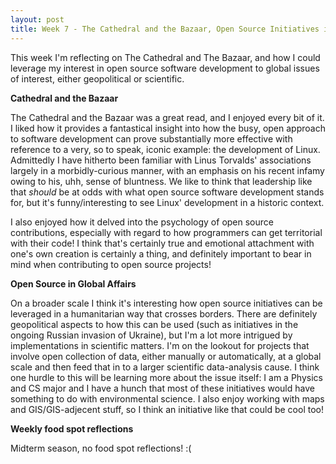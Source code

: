 ```yaml
---
layout: post
title: Week 7 - The Cathedral and the Bazaar, Open Source Initiatives in Global Affairs
---
```


This week I'm reflecting on The Cathedral and The Bazaar, and how I could leverage my interest in open source software development to global issues of interest, either geopolitical or scientific. 


**Cathedral and the Bazaar**

The Cathedral and the Bazaar was a great read, and I enjoyed every bit of it. I liked how it provides a fantastical insight into how the busy, open approach to software development can prove substantially more effective with reference to a very, so to speak, iconic example: the development of Linux. Admittedly I have hitherto been familiar with Linus Torvalds' associations largely in a morbidly-curious manner, with an emphasis on his recent infamy owing to his, uhh, sense of bluntness.  We like to think that leadership like that *should* be at odds with what open source software development stands for, but it's funny/interesting to see Linux' development in a historic context. 

I also enjoyed how it delved into the psychology of open source contributions, especially with regard to how programmers can get territorial with their code! I think that's certainly true and emotional attachment with one's own creation is certainly a thing, and definitely important to bear in mind when contributing to open source projects! 


**Open Source in Global Affairs**

On a broader scale I think it's interesting how open source initiatives can be leveraged in a humanitarian way that crosses borders. There are definitely geopolitical aspects to how this can be used (such as initiatives in the ongoing Russian invasion of Ukraine), but I'm a lot more intrigued by implementations in scientific matters. I'm on the lookout for projects that involve open collection of data, either manually or automatically, at a global scale and then feed that in to a larger scientific data-analysis cause. I think one hurdle to this will be learning more about the issue itself: I am a Physics and CS major and I have a hunch that most of these initiatives would have something to do with environmental science. I also enjoy working with maps and GIS/GIS-adjecent stuff, so I think an initiative like that could be cool too! 


**Weekly food spot reflections**

Midterm season, no food spot reflections! :(
